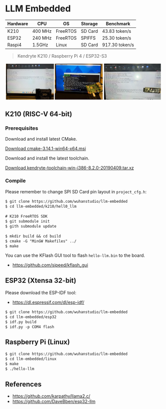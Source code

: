 # LLM Embedded

| Hardware    | CPU | OS | Storage |Benchmark |
| -------- | ----- | ------- | --- | -- |
| K210  | 400 MHz | FreeRTOS | SD Card |  43.83 token/s |
| ESP32 | 240 MHz | FreeRTOS | SPIFFS   | 25.30 token/s |
| Raspi4 | 1.5GHz | Linux    | SD Card | 917.30 token/s |

> Kendryte K210 / Raspberry Pi 4 / ESP32-S3

![](demo.jpg)

## K210 (RISC-V 64-bit)

### Prerequisites

Download and install latest CMake.

[Download cmake-3.14.1-win64-x64.msi](https://github.com/Kitware/CMake/releases/download/v3.14.1/cmake-3.14.1-win64-x64.msi)

Download and install the latest toolchain.

[Download kendryte-toolchain-win-i386-8.2.0-20190409.tar.xz](https://github.com/kendryte/kendryte-gnu-toolchain/releases/download/v8.2.0-20190409/kendryte-toolchain-win-i386-8.2.0-20190409.tar.xz)

### Compile
Please remember to change SPI SD Card pin layout in `project_cfg.h`:

```
$ git clone https://github.com/wuhanstudio/llm-embedded
$ cd llm-embedded/k210/hell0_llm

# K210 FreeRTOS SDK
$ git submodule init
$ gith submodule update

$ mkdir build && cd build
$ cmake -G "MinGW Makefiles" ../
$ make
```

You can use the KFlash GUI tool to flash `hello-llm.bin` to the board.

- https://github.com/sipeed/kflash_gui

## ESP32 (Xtensa 32-bit)

Please download the ESP-IDF tool:

- https://dl.espressif.com/dl/esp-idf/

```
$ git clone https://github.com/wuhanstudio/llm-embedded
$ cd llm-embedded/esp32
$ idf.py build
$ idf.py -p COM4 flash
```

## Raspberry Pi (Linux)

```
$ git clone https://github.com/wuhanstudio/llm-embedded
$ cd llm-embedded/linux
$ make
$ ./hello-llm
```

## References

- https://github.com/karpathy/llama2.c/
- https://github.com/DaveBben/esp32-llm
  
